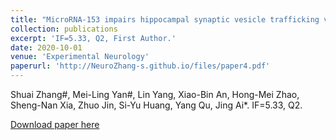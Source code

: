 ```yaml
---
title: "MicroRNA-153 impairs hippocampal synaptic vesicle trafficking via downregulation of synapsin I in rats following chronic cerebral hypoperfusion."
collection: publications
excerpt: 'IF=5.33, Q2, First Author.'
date: 2020-10-01
venue: 'Experimental Neurology'
paperurl: 'http://NeuroZhang-s.github.io/files/paper4.pdf'
---
```

Shuai Zhang#, Mei-Ling Yan#, Lin Yang, Xiao-Bin An, Hong-Mei Zhao, Sheng-Nan Xia, Zhuo Jin, Si-Yu Huang, Yang Qu, Jing Ai*. IF=5.33, Q2.

[Download paper here](http://NeuroZhang-s.github.io/files/paper4.pdf)